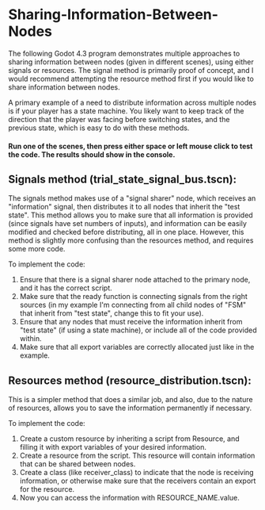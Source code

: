 # Sharing-Information-Between-Nodes
The following Godot 4.3 program demonstrates multiple approaches to sharing information between nodes (given in different scenes), using either signals or resources. The signal method is primarily proof of concept, and I would recommend attempting the resource method first if you would like to share information between nodes.

A primary example of a need to distribute information across multiple nodes is if your player has a state machine. You likely want to keep track of the direction that the player was facing before switching states, and the previous state, which is easy to do with these methods.


#### Run one of the scenes, then press either space or left mouse click to test the code. The results should show in the console.

## Signals method (trial_state_signal_bus.tscn):

The signals method makes use of a "signal sharer" node, which receives an "information" signal, then distributes it to all nodes that inherit the "test state". This method allows you to make sure that all information is provided (since signals have set numbers of inputs), and information can be easily modified and checked before distributing, all in one place. However, this method is slightly more confusing than the resources method, and requires some more code.

To implement the code:
1. Ensure that there is a signal sharer node attached to the primary node, and it has the correct script.
2. Make sure that the ready function is connecting signals from the right sources (in my example I'm connecting from all child nodes of "FSM" that inherit from "test state", change this to fit your use).
3. Ensure that any nodes that must receive the information inherit from "test state" (if using a state machine), or include all of the code provided within.
4. Make sure that all export variables are correctly allocated just like in the example.

## Resources method (resource_distribution.tscn):

This is a simpler method that does a similar job, and also, due to the nature of resources, allows you to save the information permanently if necessary.

To implement the code:
1. Create a custom resource by inheriting a script from Resource, and filling it with export variables of your desired information.
2. Create a resource from the script. This resource will contain information that can be shared between nodes.
3. Create a class (like receiver_class) to indicate that the node is receiving information, or otherwise make sure that the receivers contain an export for the resource.
4. Now you can access the information with RESOURCE_NAME.value.

